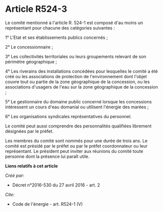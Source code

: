 # Article R524-3

Le comité mentionné à l'article R. 524-1 est composé d'au moins un représentant pour chacune des catégories suivantes : 

1° L'Etat et ses établissements publics concernés ; 

2° Le concessionnaire ; 

3° Les collectivités territoriales ou leurs groupements relevant de son périmètre géographique ; 

4° Les riverains des installations concédées pour lesquelles le comité a été créé ou les associations de protection de
l'environnement dont l'objet couvre tout ou partie de la zone géographique de la concession, ou les associations d'usagers de
l'eau sur la zone géographique de la concession ; 

5° Le gestionnaire du domaine public concerné lorsque les concessions intéressent un cours d'eau domanial ou utilisent
l'énergie des marées ; 

6° Les organisations syndicales représentatives du personnel. 

Le comité peut aussi comprendre des personnalités qualifiées librement désignées par le préfet. 

Les membres du comité sont nommés pour une durée de trois ans. Le comité est présidé par le préfet ou par le préfet
coordonnateur ou leur représentant. Le président peut inviter aux réunions du comité toute personne dont la présence lui
paraît utile.

**Liens relatifs à cet article**

_Créé par_:

  - Décret n°2016-530 du 27 avril 2016 - art. 2

_Cite_:

  - Code de l'énergie - art. R524-1 (V)
